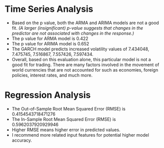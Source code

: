 # Time Series Analysis

- Based on the p value, both the ARMA and ARIMA models are not a good fit. *(A larger (insignificant) p-value suggests that changes in the predictor are not associated with changes in the response.)*
- The p value for ARMA model is 0.422
- The p value for ARIMA model is 0.652	
- The GARCH model predicts increased volatility values of 7.434048, 7.475745, 7.516867, 7.557426, 7.597434.
- Overall, based on this evaluation alone, this particular model is not a good fit for trading. There are many factors involved in the movement of world currencies that are not accounted for such as economies, foreign policies, interest rates, and much more.

# Regression Analysis
- The Out-of-Sample Root Mean Squared Error (RMSE) is 0.4154543718471276
- The In-Sample Root Mean Squared Error (RMSE) is 0.5962037920929946
- Higher RMSE means higher error in predicted values. 
- I recommend more related input features for potential higher model accuracy. 
